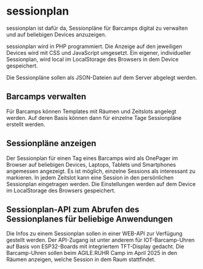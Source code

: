 # sessionplan

sessionplan ist dafür da, Sessionpläne für Barcamps digital zu verwalten 
und auf beliebigen Devices anzuzeigen.

sessionplan wird in PHP programmiert. Die Anzeige auf den jeweiligen Devices
wird mit CSS und JavaScript umgesetzt. Ein eigener, individueller Sessionplan, 
wird local im LocalStorage des Browsers in dem Device gespeichert.

Die Sessionpläne sollen als JSON-Dateien auf dem Server abgelegt werden.

## Barcamps verwalten
Für Barcamps können Templates mit Räumen und Zeitslots angelegt werden. 
Auf deren Basis können dann für einzelne Tage Sessionpläne erstellt werden. 

## Sessionpläne anzeigen
Der Sessionplan für einen Tag eines Barcamps wird als OnePager im Browser auf 
beliebigen Devices, Laptops, Tablets und Smartphones angemessen angezeigt. 
Es ist möglich, einzelne Sessions als interessant zu markieren. 
In jedem Zeitslot kann eine Session in den persönlichen Sessionplan eingetragen 
werden. Die Einstellungen werden auf dem Device im LocalStorage des Browsers 
gespeichert.

## Sessionplan-API zum Abrufen des Sessionplanes für beliebige Anwendungen
Die Infos zu einem Sessionplan sollen in einer WEB-API zur Verfügung gestellt 
werden. Der API-Zugang ist unter anderem für IOT-Barcamp-Uhren auf Basis 
von ESP32-Boards mit integriertem TFT-Display gedacht. Die Barcamp-Uhren sollen 
beim AGILE.RUHR Camp im April 2025 in den Räumen anzeigen, welche Session in 
dem Raum stattfindet.
